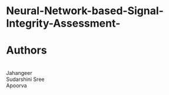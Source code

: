 # Neural-Network-based-Signal-Integrity-Assessment-

# Authors
<br>
Jahangeer
<br>
Sudarshini Sree
<br>
Apoorva
